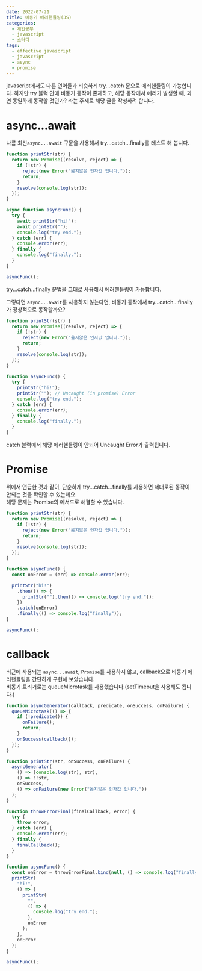 ```yaml
---
date: 2022-07-21
title: 비동기 에러핸들링(JS)
categories:
  - 개인공부
  - javascript
  - 스터디
tags:
  - effective javascript
  - javascript
  - async
  - promise
---
```


javascript에서도 다른 언어들과 비슷하게 try...catch 문으로 에러핸들링이 가능합니다. 하지만 try 블럭 안에 비동기 동작이 존재하고, 해당 동작에서 에러가 발생할 때, 과연 동일하게 동작할 것인가? 라는 주제로 해당 글을 작성하려 합니다.

# async...await

나름 최신<code>async...await</code> 구문을 사용해서 try...catch...finally를 테스트 해 봅니다.

```js
function printStr(str) {
  return new Promise((resolve, reject) => {
    if (!str) {
      reject(new Error("옳지않은 인자값 입니다."));
      return;
    }
    resolve(console.log(str));
  });
}

async function asyncFunc() {
  try {
    await printStr("hi!");
    await printStr("");
    console.log("try end.");
  } catch (err) {
    console.error(err);
  } finally {
    console.log("finally.");
  }
}

asyncFunc();
```

try...catch...finally 문법을 그대로 사용해서 에러핸들링이 가능합니다.

그렇다면 <code>async...await</code>를 사용하지 않는다면, 비동기 동작에서 try...catch...finally가 정상적으로 동작할까요?

```js
function printStr(str) {
  return new Promise((resolve, reject) => {
    if (!str) {
      reject(new Error("옳지않은 인자값 입니다."));
      return;
    }
    resolve(console.log(str));
  });
}

function asyncFunc() {
  try {
    printStr("hi!");
    printStr(""); // Uncaught (in promise) Error
    console.log("try end.");
  } catch (err) {
    console.error(err);
  } finally {
    console.log("finally.");
  }
}
```

catch 블럭에서 해당 에러핸들링이 안되어 Uncaught Error가 출력됩니다.

# Promise

위에서 언급한 것과 같이, 단순하게 try...catch...finally를 사용하면 제대로된 동작이 안되는 것을 확인할 수 있는데요.  
해당 문제는 Promise의 메서드로 해결할 수 있습니다.

```js
function printStr(str) {
  return new Promise((resolve, reject) => {
    if (!str) {
      reject(new Error("옳지않은 인자값 입니다."));
      return;
    }
    resolve(console.log(str));
  });
}

function asyncFunc() {
  const onError = (err) => console.error(err);

  printStr("hi!")
    .then(() => {
      printStr("").then(() => console.log("try end."));
    })
    .catch(onError)
    .finally(() => console.log("finally"));
}

asyncFunc();
```

# callback

최근에 사용되는 <code>async...await</code>, <code>Promise</code>를 사용하지 않고, callback으로 비동기 에러핸들링을 간단하게 구현해 보았습니다.  
비동기 트리거로는 queueMicrotask를 사용했습니다.(setTimeout을 사용해도 됩니다.)

```js
function asyncGenerator(callback, predicate, onSuccess, onFailure) {
  queueMicrotask(() => {
    if (!predicate()) {
      onFailure();
      return;
    }
    onSuccess(callback());
  });
}

function printStr(str, onSuccess, onFailure) {
  asyncGenerator(
    () => (console.log(str), str),
    () => !!str,
    onSuccess,
    () => onFailure(new Error("옳지않은 인자값 입니다."))
  );
}

function throwErrorFinal(finalCallback, error) {
  try {
    throw error;
  } catch (err) {
    console.error(err);
  } finally {
    finalCallback();
  }
}

function asyncFunc() {
  const onError = throwErrorFinal.bind(null, () => console.log("finally."));
  printStr(
    "hi!",
    () => {
      printStr(
        "",
        () => {
          console.log("try end.");
        },
        onError
      );
    },
    onError
  );
}

asyncFunc();
```
